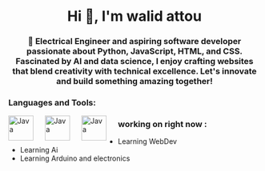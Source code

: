 <h1 align="center">Hi 👋, I'm walid attou</h1>
<h3 align="center">🌟 Electrical Engineer and aspiring software developer passionate about Python, JavaScript, HTML, and CSS. Fascinated by AI and data science, I enjoy crafting websites that blend creativity with technical excellence. Let's innovate and build something amazing together!</h3>

<h3 align="left">Languages and Tools:</h3>
<img align = "left"  alt = "Java" width = "50px" style = "padding-right:20px;" src="https://cdn.jsdelivr.net/gh/devicons/devicon@latest/icons/python/python-original.svg" />
<img align = "left"  alt = "Java" width = "50px" style = "padding-right:20px;" src="https://cdn.jsdelivr.net/gh/devicons/devicon@latest/icons/html5/html5-original.svg" />
<img align = "left"  alt = "Java" width = "50px" style = "padding-right:20px;" src="https://cdn.jsdelivr.net/gh/devicons/devicon@latest/icons/css3/css3-original.svg" />
<h3 align="left">working on right now :</h3>
<ul>
  <li>Learning WebDev</li>
  <li>Learning Ai</li>
  <li>Learning Arduino and electronics</li>
</ul>
